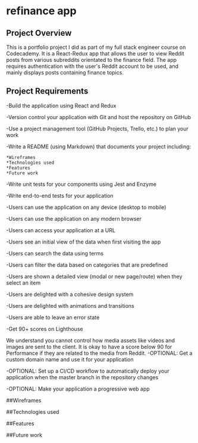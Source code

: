 # refinance app

## Project Overview

This is a portfolio project I did as part of my full stack engineer course on Codecademy. It is a React-Redux app that allows the user to view Reddit posts from various subreddits orientated to the finance field. The app requires authentication with the user's Reddit account to be used, and mainly displays posts containing finance topics.

## Project Requirements

-Build the application using React and Redux

-Version control your application with Git and host the repository on GitHub

-Use a project management tool (GitHub Projects, Trello, etc.) to plan your work

-Write a README (using Markdown) that documents your project including:

    *Wireframes
    *Technologies used
    *Features
    *Future work
-Write unit tests for your components using Jest and Enzyme

-Write end-to-end tests for your application

-Users can use the application on any device (desktop to mobile)

-Users can use the application on any modern browser

-Users can access your application at a URL

-Users see an initial view of the data when first visiting the app

-Users can search the data using terms

-Users can filter the data based on categories that are predefined

-Users are shown a detailed view (modal or new page/route) when they select an item

-Users are delighted with a cohesive design system

-Users are delighted with animations and transitions

-Users are able to leave an error state

-Get 90+ scores on Lighthouse

We understand you cannot control how media assets like videos and images are sent to the client. It is okay to have a score below 90 for Performance if they are related to the media from Reddit.
-OPTIONAL: Get a custom domain name and use it for your application

-OPTIONAL: Set up a CI/CD workflow to automatically deploy your application when the master branch in the repository changes

-OPTIONAL: Make your application a progressive web app

##Wireframes

##Technologies used

##Features

##Future work
